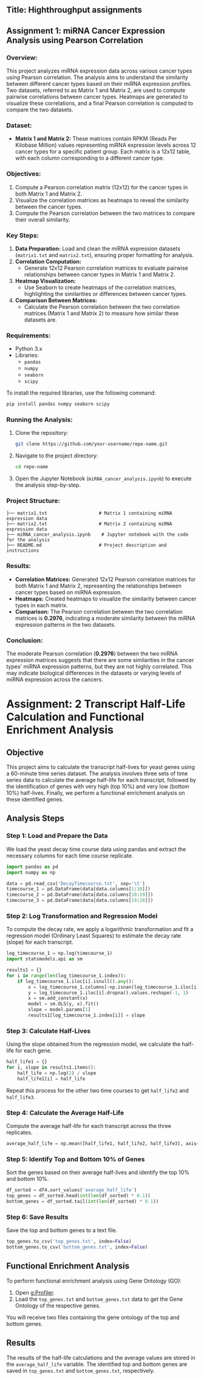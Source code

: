 

## **Title:** Highthroughput assignments

## Assignment 1: miRNA Cancer Expression Analysis using Pearson Correlation

### **Overview:**
This project analyzes miRNA expression data across various cancer types using Pearson correlation. The analysis aims to understand the similarity between different cancer types based on their miRNA expression profiles. Two datasets, referred to as Matrix 1 and Matrix 2, are used to compute pairwise correlations between cancer types. Heatmaps are generated to visualize these correlations, and a final Pearson correlation is computed to compare the two datasets.

### **Dataset:**
- **Matrix 1 and Matrix 2:** 
  These matrices contain RPKM (Reads Per Kilobase Million) values representing miRNA expression levels across 12 cancer types for a specific patient group. Each matrix is a 12x12 table, with each column corresponding to a different cancer type.

### **Objectives:**
1. Compute a Pearson correlation matrix (12x12) for the cancer types in both Matrix 1 and Matrix 2.
2. Visualize the correlation matrices as heatmaps to reveal the similarity between the cancer types.
3. Compute the Pearson correlation between the two matrices to compare their overall similarity.

### **Key Steps:**
1. **Data Preparation:** Load and clean the miRNA expression datasets (`matrix1.txt` and `matrix2.txt`), ensuring proper formatting for analysis.
2. **Correlation Computation:** 
   - Generate 12x12 Pearson correlation matrices to evaluate pairwise relationships between cancer types in Matrix 1 and Matrix 2.
3. **Heatmap Visualization:** 
   - Use Seaborn to create heatmaps of the correlation matrices, highlighting the similarities or differences between cancer types.
4. **Comparison Between Matrices:**
   - Calculate the Pearson correlation between the two correlation matrices (Matrix 1 and Matrix 2) to measure how similar these datasets are.

### **Requirements:**
- Python 3.x
- Libraries:
  - `pandas`
  - `numpy`
  - `seaborn`
  - `scipy`

To install the required libraries, use the following command:
```bash
pip install pandas numpy seaborn scipy
```

### **Running the Analysis:**
1. Clone the repository:
   ```bash
   git clone https://github.com/your-username/repo-name.git
   ```
2. Navigate to the project directory:
   ```bash
   cd repo-name
   ```
3. Open the Jupyter Notebook (`miRNA_cancer_analysis.ipynb`) to execute the analysis step-by-step.

### **Project Structure:**
```
├── matrix1.txt                   # Matrix 1 containing miRNA expression data
├── matrix2.txt                   # Matrix 2 containing miRNA expression data
├── miRNA_cancer_analysis.ipynb    # Jupyter notebook with the code for the analysis
├── README.md                     # Project description and instructions
```

### **Results:**
- **Correlation Matrices:** Generated 12x12 Pearson correlation matrices for both Matrix 1 and Matrix 2, representing the relationships between cancer types based on miRNA expression.
- **Heatmaps:** Created heatmaps to visualize the similarity between cancer types in each matrix.
- **Comparison:** The Pearson correlation between the two correlation matrices is **0.2976**, indicating a moderate similarity between the miRNA expression patterns in the two datasets.


### **Conclusion:**
The moderate Pearson correlation (**0.2976**) between the two miRNA expression matrices suggests that there are some similarities in the cancer types' miRNA expression patterns, but they are not highly correlated. This may indicate biological differences in the datasets or varying levels of miRNA expression across the cancers.



# Assignment: 2 Transcript Half-Life Calculation and Functional Enrichment Analysis

## Objective

This project aims to calculate the transcript half-lives for yeast genes using a 60-minute time series dataset. The analysis involves three sets of time series data to calculate the average half-life for each transcript, followed by the identification of genes with very high (top 10%) and very low (bottom 10%) half-lives. Finally, we perform a functional enrichment analysis on these identified genes.


## Analysis Steps

### Step 1: Load and Prepare the Data

We load the yeast decay time course data using pandas and extract the necessary columns for each time course replicate.

```python
import pandas as pd
import numpy as np

data = pd.read_csv('DecayTimecourse.txt', sep='\t')
timecourse_1 = pd.DataFrame(data[data.columns[1:10]])
timecourse_2 = pd.DataFrame(data[data.columns[10:19]])
timecourse_3 = pd.DataFrame(data[data.columns[19:28]])
```

### Step 2: Log Transformation and Regression Model

To compute the decay rate, we apply a logarithmic transformation and fit a regression model (Ordinary Least Squares) to estimate the decay rate (slope) for each transcript.

```python
log_timecourse_1 = np.log(timecourse_1)
import statsmodels.api as sm

results1 = {}
for i in range(len(log_timecourse_1.index)):
    if log_timecourse_1.iloc[i].isnull().any():
        x = log_timecourse_1.columns[~np.isnan(log_timecourse_1.iloc[i])]
        y = log_timecourse_1.iloc[i].dropna().values.reshape(-1, 1)
        x = sm.add_constant(x)
        model = sm.OLS(y, x).fit()
        slope = model.params[1]
        results1[log_timecourse_1.index[i]] = slope
```

### Step 3: Calculate Half-Lives

Using the slope obtained from the regression model, we calculate the half-life for each gene.

```python
half_life1 = {}
for i, slope in results1.items():
    half_life = np.log(2) / slope
    half_life1[i] = half_life
```

Repeat this process for the other two time courses to get `half_life2` and `half_life3`.

### Step 4: Calculate the Average Half-Life

Compute the average half-life for each transcript across the three replicates.

```python
average_half_life = np.mean([half_life1, half_life2, half_life3], axis=0)
```

### Step 5: Identify Top and Bottom 10% of Genes

Sort the genes based on their average half-lives and identify the top 10% and bottom 10%.

```python
df_sorted = df4.sort_values('average_half_life')
top_genes = df_sorted.head(int(len(df_sorted) * 0.1))
bottom_genes = df_sorted.tail(int(len(df_sorted) * 0.1))
```

### Step 6: Save Results

Save the top and bottom genes to a text file.

```python
top_genes.to_csv('top_genes.txt', index=False)
bottom_genes.to_csv('bottom_genes.txt', index=False)
```

## Functional Enrichment Analysis

To perform functional enrichment analysis using Gene Ontology (GO):

1. Open [g:Profiler](https://biit.cs.ut.ee/gprofiler/).
2. Load the `top_genes.txt` and `bottom_genes.txt` data to get the Gene Ontology of the respective genes.

You will receive two files containing the gene ontology of the top and bottom genes.

## Results

The results of the half-life calculations and the average values are stored in the `average_half_life` variable. The identified top and bottom genes are saved in `top_genes.txt` and `bottom_genes.txt`, respectively.

